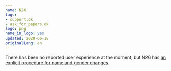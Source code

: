 ```yaml
---
name: N26
tags:
- support.ok
- ask_for_papers.ok
logo: png
name_in_logo: yes
updated: 2020-06-18
originalLang: en
---
```


There has been no reported user experience at the moment, but N26
has [an explicit procedure for name and gender changes](https://support.n26.com/en-gb/account-and-personal-details/personal-information-and-data/how-can-i-change-my-phone-number-address-or-other-personal-data).
